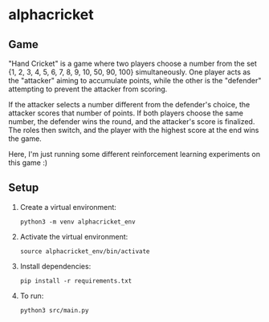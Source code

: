 # alphacricket

## Game

"Hand Cricket" is a game where two players choose a number from the set {1, 2, 3, 4, 5, 6, 7, 8, 9, 10, 50, 90, 100} simultaneously. One player acts as the "attacker" aiming to accumulate points, while the other is the "defender" attempting to prevent the attacker from scoring.

If the attacker selects a number different from the defender's choice, the attacker scores that number of points. If both players choose the same number, the defender wins the round, and the attacker's score is finalized. The roles then switch, and the player with the highest score at the end wins the game.

Here, I'm just running some different reinforcement learning experiments on this game :)

## Setup

1. Create a virtual environment:

   ```
   python3 -m venv alphacricket_env
   ```

2. Activate the virtual environment:

   ```
   source alphacricket_env/bin/activate
   ```

3. Install dependencies:

   ```
   pip install -r requirements.txt
   ```

4. To run:

   ```
   python3 src/main.py
   ```
